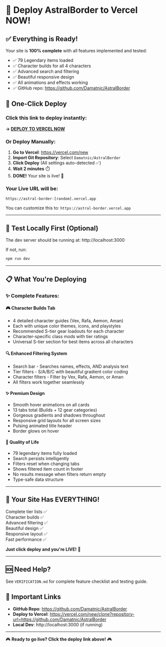 # 🚀 Deploy AstralBorder to Vercel NOW!

## ✅ Everything is Ready!

Your site is **100% complete** with all features implemented and tested:
- ✅ 79 Legendary items loaded
- ✅ Character builds for all 4 characters
- ✅ Advanced search and filtering
- ✅ Beautiful responsive design
- ✅ All animations and effects working
- ✅ GitHub repo: https://github.com/Damatnic/AstralBorder

## 🎯 One-Click Deploy

### Click this link to deploy instantly:

**→ [DEPLOY TO VERCEL NOW](https://vercel.com/new/clone?repository-url=https://github.com/Damatnic/AstralBorder)**

### Or Deploy Manually:

1. **Go to Vercel**: https://vercel.com/new
2. **Import Git Repository**: Select `Damatnic/AstralBorder`
3. **Click Deploy** (All settings auto-detected ✅)
4. **Wait 2 minutes** ⏱️
5. **DONE!** Your site is live! 🎉

### Your Live URL will be:
`https://astral-border-[random].vercel.app`

You can customize this to: `https://astral-border.vercel.app`

---

## 🧪 Test Locally First (Optional)

The dev server should be running at: http://localhost:3000

If not, run:
```bash
npm run dev
```

---

## 📋 What You're Deploying

### ✨ Complete Features:

#### 🎮 Character Builds Tab
- 4 detailed character guides (Vex, Rafa, Aemon, Aman)
- Each with unique color themes, icons, and playstyles
- Recommended S-tier gear loadouts for each character
- Character-specific class mods with tier ratings
- Universal S-tier section for best items across all characters

#### 🔍 Enhanced Filtering System
- Search bar - Searches names, effects, AND analysis text
- Tier filters - S/A/B/C with beautiful gradient color coding
- Character filters - Filter by Vex, Rafa, Aemon, or Aman
- All filters work together seamlessly

#### ✨ Premium Design
- Smooth hover animations on all cards
- 13 tabs total (Builds + 12 gear categories)
- Gorgeous gradients and shadows throughout
- Responsive grid layouts for all screen sizes
- Pulsing animated title header
- Border glows on hover

#### 💎 Quality of Life
- 79 legendary items fully loaded
- Search persists intelligently
- Filters reset when changing tabs
- Shows filtered item count in footer
- No results message when filters return empty
- Type-safe data structure

---

## 🎉 Your Site Has EVERYTHING!

Complete tier lists ✅  
Character builds ✅  
Advanced filtering ✅  
Beautiful design ✅  
Responsive layout ✅  
Fast performance ✅  

**Just click deploy and you're LIVE!** 🚀

---

## 🆘 Need Help?

See `VERIFICATION.md` for complete feature checklist and testing guide.

## 🔗 Important Links

- **GitHub Repo**: https://github.com/Damatnic/AstralBorder
- **Deploy to Vercel**: https://vercel.com/new/clone?repository-url=https://github.com/Damatnic/AstralBorder
- **Local Dev**: http://localhost:3000 (if running)

---

🎮 **Ready to go live? Click the deploy link above!** 🎮


